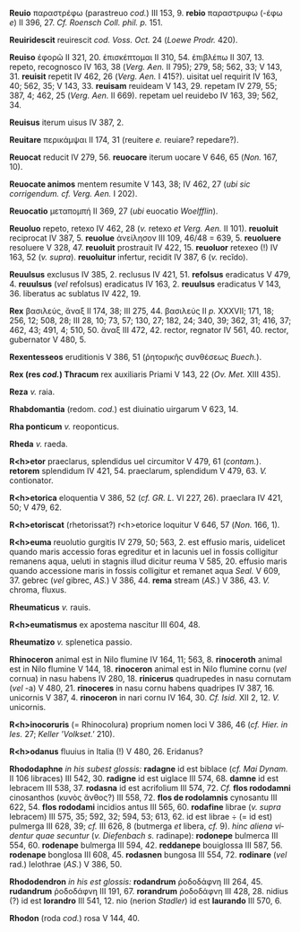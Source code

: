 **Reuio** παραστρέφω (parastreuo *cod.*) III 153, 9. **rebio**
παραστρυφω (-έφω *e*) II 396, 27. *Cf. Roensch Coll. phil. p.* 151.

**Reuiridescit** reuirescit *cod. Voss. Oct.* 24 (*Loewe Prodr.* 420).

**Reuiso** ἐφορῶ II 321, 20. ἐπισκέπτομαι II 310, 54. ἐπιβλέπω II 307,
13. repeto, recognosco IV 163, 38 (*Verg. Aen.* II 795); 279, 58; 562,
33; V 143, 31. **reuisit** repetit IV 462, 26 (*Verg. Aen.* I 415?).
uisitat uel requirit IV 163, 40; 562, 35; V 143, 33. **reuisam**
reuideam V 143, 29. repetam IV 279, 55; 387, 4; 462, 25 (*Verg. Aen.*
II 669). repetam uel reuidebo IV 163, 39; 562, 34.

**Reuisus** iterum uisus IV 387, 2.

**Reuitare** περικάμψαι II 174, 31 (reuitere *e.* reuiare? repedare?).

**Reuocat** reducit IV 279, 56. **reuocare** iterum uocare V 646, 65
(*Non.* 167, 10).

**Reuocate animos** mentem resumite V 143, 38; IV 462, 27 (*ubi sic
corrigendum. cf. Verg. Aen.* I 202).

**Reuocatio** μεταπομπή II 369, 27 (*ubi* euocatio *Woelfflin*).

**Reuoluo** repeto, retexo IV 462, 28 (*v.* retexo *et Verg. Aen.* II
101). **reuoluit** reciprocat IV 387, 5. **reuolue** ἀνείλησον III 109,
46/48 = 639, 5. **reuoluere** resoluere V 328, 47. **reuoluit**
prostrauit IV 422, 15. **reuoluor** retexeo (!) IV 163, 52 (*v.*
*supra*). **reuoluitur** infertur, recidit IV 387, 6 (*v.* recĭdo).

**Reuulsus** exclusus IV 385, 2. reclusus IV 421, 51. **refolsus**
eradicatus V 479, 4. **reuulsus** (*vel* refolsus) eradicatus IV 163, 2.
**reuulsus** eradicatus V 143, 36. liberatus ac sublatus IV 422, 19.

**Rex** βασιλεύς, ἄναξ II 174, 38; III 275, 44. βασιλεύς II *p.* XXXVII;
171, 18; 256, 12; 508, 28; III 28, 10; 73, 57; 130, 27; 182, 24; 340,
39; 362, 31; 416, 37; 462, 43; 491, 4; 510, 50. ἄναξ III 472, 42.
rector, regnator IV 561, 40. rector, gubernator V 480, 5.

**Rexentesseos** eruditionis V 386, 51 (ῥητορικῆς συνθέσεως *Buech.*).

**Rex (res *cod.*) Thracum** rex auxiliaris Priami V 143, 22 (*Ov.
Met.* XIII 435).

**Reza** *v.* raia.

**Rhabdomantia** (redom. *cod.*) est diuinatio uirgarum V 623, 14.

**Rha ponticum** *v.* reoponticus.

**Rheda** *v.* raeda.

**R\<h\>etor** praeclarus, splendidus uel circumitor V 479, 61
(*contam.*). **retorem** splendidum IV 421, 54. praeclarum, splendidum V
479, 63. *V.* contionator.

**R\<h\>etorica** eloquentia V 386, 52 (*cf. GR. L.* VI 227, 26).
praeclara IV 421, 50; V 479, 62.

**R\<h\>etoriscat** (rhetorissat?) r\<h\>etorice loquitur V 646, 57
(*Non.* 166, 1).

**R\<h\>euma** reuolutio gurgitis IV 279, 50; 563, 2. est effusio maris,
uidelicet quando maris accessio foras egreditur et in lacunis uel in
fossis colligitur remanens aqua, ueluti in stagnis illud dicitur reuma V
585, 20. effusio maris quando accessione maris in fossis colligitur et
remanet aqua *Seal.* V 609, 37. gebrec (*vel* gibrec, *AS.*) V 386, 44.
**rema** stream (*AS.*) V 386, 43. *V.* chroma, fluxus.

**Rheumaticus** *v.* rauis.

**R\<h\>eumatismus** ex apostema nascitur III 604, 48.

**Rheumatizo** *v.* splenetica passio.

**Rhinoceron** animal est in Nilo flumine IV 164, 11; 563, 8.
**rinoceroth** animal est in Nilo flumine V 144, 18. **rinoceron**
animal est in Nilo flumine cornu (*vel* cornua) in nasu habens IV 280,
18. **rinicerus** quadrupedes in nasu cornutam (*vel* -a) V 480, 21.
**rinoceres** in nasu cornu habens quadripes IV 387, 16. unicornis V
387, 4. **rinoceron** in nari cornu IV 164, 30. *Cf. Isid.* XII 2, 12.
*V.* unicornis.

**R\<h\>inocoruris** (= Rhinocolura) proprium nomen loci V 386, 46
(*cf. Hier. in Ies.* 27; *Keller 'Volkset.'* 210).

**R\<h\>odanus** fluuius in Italia (!) V 480, 26. Eridanus?

**Rhododaphne** *in his subest glossis:* **radagne** id est biblace
(*cf. Mai Dynam.* II 106 libraces) III 542, 30. **radigne** id est
uiglace III 574, 68. **damne** id est lebracem III 538, 37. **rodasna**
id est acrifolium III 574, 72. *Cf.* **flos rododamni** cinosanthos
(κυνὸς ἄνθος?) III 558, 72. **flos de rodolamnis** cynosantu III 622,
54. **flos rododami** incidios antus III 565, 60. **rodafine** librae
(*v. supra* lebracem) III 575, 35; 592, 32; 594, 53; 613, 62. id est
librae ÷ (= id est) pulmerga III 628, 39; *cf.* III 626, 8 (butmerga
*et* libera, *cf.* 9). *hinc aliena vi­dentur quae secuntur* (*v.*
*Diefenbach s.* radinape): **rodonepe** bulmerca III 554, 60.
**rodenape** bulmerga III 594, 42. **reddanepe** bouiglossa III 587, 56.
**rodenape** bonglosa III 608, 45. **rodasnen** bungosa III 554, 72.
**rodinare** (*vel* rad.) lelothrae (*AS.*) V 386, 50.

**Rhododendron** *in his est glossis:* **rodandrum** ῥοδοδάφνη III 264,
45. **rudandrum** ῥοδοδάφνη III 191, 67. **rorandrum** ῥοδοδάφνη III
428, 28. nidius (?) id est **lorandro** III 541, 12. nio (nerion
*Stadler*) id est **laurando** III 570, 6.

**Rhodon** (roda *cod.*) rosa V 144, 40.
